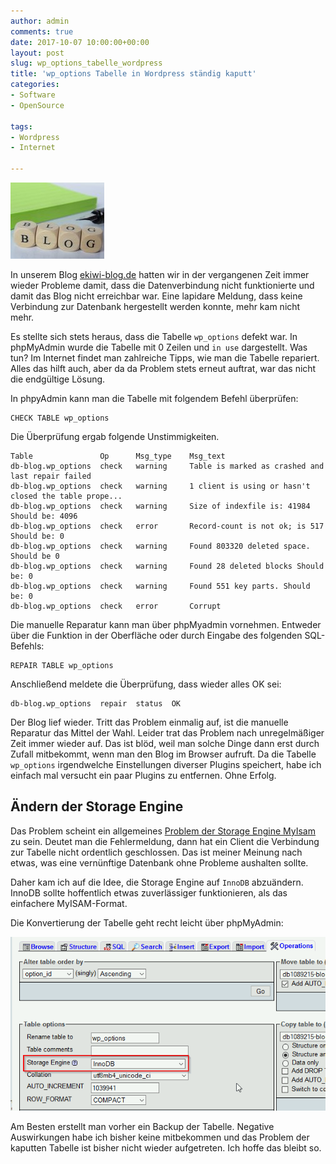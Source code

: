 ```yaml
---
author: admin
comments: true
date: 2017-10-07 10:00:00+00:00
layout: post
slug: wp_options_tabelle_wordpress
title: 'wp_options Tabelle in Wordpress ständig kaputt'
categories:
- Software
- OpenSource

tags:
- Wordpress
- Internet

---
```

<img src="/assets/logos/blog_logo.jpg" class="imagelogo">

In unserem Blog [ekiwi-blog.de](http://www.ekiwi-blog.de) hatten wir in der vergangenen Zeit immer wieder Probleme damit, dass die Datenverbindung nicht funktionierte und damit das Blog nicht erreichbar war. Eine lapidare Meldung, dass keine Verbindung zur Datenbank hergestellt werden konnte, mehr kam nicht mehr.

Es stellte sich stets heraus, dass die Tabelle <code>wp_options</code> defekt war. In phpMyAdmin wurde die Tabelle mit 0 Zeilen und <code>in use</code> dargestellt. Was tun? Im Internet findet man zahlreiche Tipps, wie man die Tabelle repariert. Alles das hilft auch, aber da da Problem stets erneut auftrat, war das nicht die endgültige Lösung.

<!--more-->

In phpyAdmin kann man die Tabelle mit folgendem Befehl überprüfen:

	CHECK TABLE wp_options
	
Die Überprüfung ergab folgende Unstimmigkeiten.	

	Table				Op		Msg_type	Msg_text
	db-blog.wp_options	check	warning		Table is marked as crashed and last repair failed
	db-blog.wp_options	check	warning		1 client is using or hasn't closed the table prope...
	db-blog.wp_options	check	warning		Size of indexfile is: 41984      Should be: 4096
	db-blog.wp_options	check	error		Record-count is not ok; is 517   Should be: 0
	db-blog.wp_options	check	warning		Found 803320 deleted space.   Should be 0
	db-blog.wp_options	check	warning		Found 28 deleted blocks Should be: 0 
	db-blog.wp_options	check	warning		Found 551 key parts. Should be: 0
	db-blog.wp_options	check	error		Corrupt

Die manuelle Reparatur kann man über phpMyadmin vornehmen. Entweder über die Funktion in der Oberfläche oder durch Eingabe des folgenden SQL-Befehls:

	REPAIR TABLE wp_options
	
Anschließend meldete die Überprüfung, dass wieder alles OK sei:
	
	db-blog.wp_options	repair	status	OK
	
Der Blog lief wieder. Tritt das Problem einmalig auf, ist die manuelle Reparatur das Mittel der Wahl. Leider trat das Problem nach unregelmäßiger Zeit immer wieder auf. Das ist blöd, weil man solche Dinge dann erst durch Zufall mitbekommt, wenn man den Blog im Browser aufruft. Da die Tabelle <code>wp_options</code> irgendwelche Einstellungen diverser Plugins speichert, habe ich einfach mal versucht ein paar Plugins zu entfernen. Ohne Erfolg.

	
## Ändern der Storage Engine

Das Problem scheint ein allgemeines <a href="https://dev.mysql.com/doc/refman/5.7/en/myisam-table-close.html" target="_blank">Problem der Storage Engine MyIsam</a> zu sein. Deutet man die Fehlermeldung, dann hat ein Client die Verbindung zur Tabelle nicht ordentlich geschlossen. Das ist meiner Meinung nach etwas, was eine vernünftige Datenbank ohne Probleme aushalten sollte. 

Daher kam ich auf die Idee, die Storage Engine auf <code>InnoDB</code> abzuändern. InnoDB sollte hoffentlich etwas zuverlässiger funktionieren, als das einfachere MyISAM-Format.

Die Konvertierung der Tabelle geht recht leicht über phpMyAdmin:

![](/assets/uploads/2017/10/wp_options.png)

Am Besten erstellt man vorher ein Backup der Tabelle. Negative Auswirkungen habe ich bisher keine mitbekommen und das Problem der kaputten Tabelle ist bisher nicht wieder aufgetreten. Ich hoffe das bleibt so.